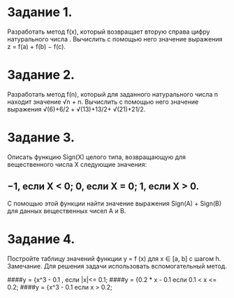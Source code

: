 # Задание 1.
Разработать метод f(x), который возвращает вторую справа цифру
натурального числа . Вычислить с помощью него значение выражения z = f(a) +
f(b) − f(c).

# Задание 2.
Разработать метод f(n), который для заданного натурального числа n находит
значение √n + n. Вычислить с помощью него значение выражения 
√(6)+6/2 + √(13)+13/2+ √(21)+21/2.

# Задание 3.
Описать функцию Sign(X) целого типа, возвращающую для вещественного
числа X следующие значения:
## −1, если X < 0; 0, если X = 0; 1, если X > 0.
С помощью этой функции найти значение выражения Sign(A) + Sign(B) для
данных вещественных чисел A и B.

# Задание 4.
Постройте таблицу значений функции y = f (x) для x ∈ [a, b] с шагом h.
Замечание. Для решения задачи использовать вспомогательный метод.
    
####y = {x^3 - 0.1 , если |x|<= 0.1;
####y = {0.2 * x - 0.1 если 0.1 < x <= 0.2;
####y = {x^3 - 0.1 если x > 0.2;
    
    
